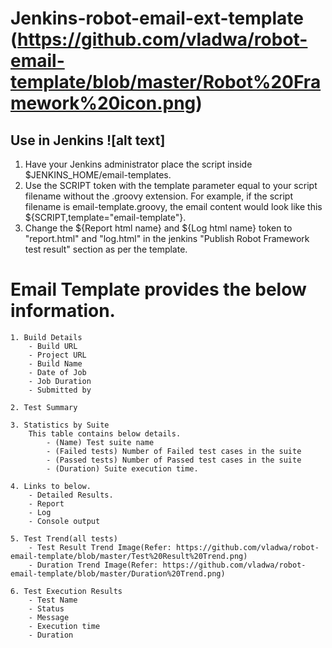 # Jenkins-robot-email-ext-template (https://github.com/vladwa/robot-email-template/blob/master/Robot%20Framework%20icon.png)

## Use in Jenkins ![alt text]

1. Have your Jenkins administrator place the script inside $JENKINS_HOME/email-templates.
2. Use the SCRIPT token with the template parameter equal to your script filename without the .groovy extension. For example, if the script filename is email-template.groovy, the email content would look like this ${SCRIPT,template="email-template"}.
3. Change the ${Report html name} and ${Log html name} token to "report.html" and "log.html" in the jenkins "Publish Robot Framework test result" section as per the template. 

# Email Template provides the below information.
	1. Build Details
		- Build URL
		- Project URL
		- Build Name
		- Date of Job
		- Job Duration
		- Submitted by 
		
	2. Test Summary
	
	3. Statistics by Suite
		This table contains below details.
			- (Name) Test suite name
			- (Failed tests) Number of Failed test cases in the suite
			- (Passed tests) Number of Passed test cases in the suite
			- (Duration) Suite execution time.
			
	4. Links to below.
		- Detailed Results.
		- Report
		- Log
		- Console output
		
	5. Test Trend(all tests)
		- Test Result Trend Image(Refer: https://github.com/vladwa/robot-email-template/blob/master/Test%20Result%20Trend.png)
		- Duration Trend Image(Refer: https://github.com/vladwa/robot-email-template/blob/master/Duration%20Trend.png)
	
	6. Test Execution Results
		- Test Name
		- Status
		- Message
		- Execution time
		- Duration